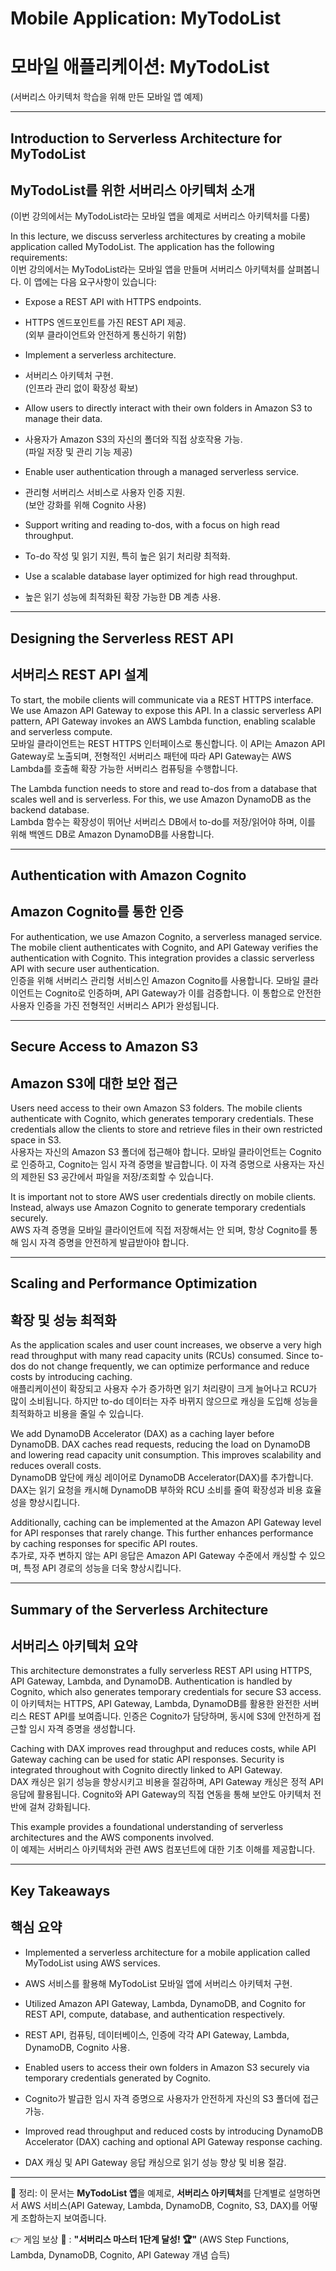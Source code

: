 # Mobile Application: MyTodoList  
# 모바일 애플리케이션: MyTodoList  
(서버리스 아키텍처 학습을 위해 만든 모바일 앱 예제)  

---

## Introduction to Serverless Architecture for MyTodoList  
## MyTodoList를 위한 서버리스 아키텍처 소개  
(이번 강의에서는 MyTodoList라는 모바일 앱을 예제로 서버리스 아키텍처를 다룸)  

In this lecture, we discuss serverless architectures by creating a mobile application called MyTodoList. The application has the following requirements:  
이번 강의에서는 MyTodoList라는 모바일 앱을 만들며 서버리스 아키텍처를 살펴봅니다. 이 앱에는 다음 요구사항이 있습니다:  

- Expose a REST API with HTTPS endpoints.  
- HTTPS 엔드포인트를 가진 REST API 제공.  
  (외부 클라이언트와 안전하게 통신하기 위함)  

- Implement a serverless architecture.  
- 서버리스 아키텍처 구현.  
  (인프라 관리 없이 확장성 확보)  

- Allow users to directly interact with their own folders in Amazon S3 to manage their data.  
- 사용자가 Amazon S3의 자신의 폴더와 직접 상호작용 가능.  
  (파일 저장 및 관리 기능 제공)  

- Enable user authentication through a managed serverless service.  
- 관리형 서버리스 서비스로 사용자 인증 지원.  
  (보안 강화를 위해 Cognito 사용)  

- Support writing and reading to-dos, with a focus on high read throughput.  
- To-do 작성 및 읽기 지원, 특히 높은 읽기 처리량 최적화.  

- Use a scalable database layer optimized for high read throughput.  
- 높은 읽기 성능에 최적화된 확장 가능한 DB 계층 사용.  

---

## Designing the Serverless REST API  
## 서버리스 REST API 설계  

To start, the mobile clients will communicate via a REST HTTPS interface. We use Amazon API Gateway to expose this API. In a classic serverless API pattern, API Gateway invokes an AWS Lambda function, enabling scalable and serverless compute.  
모바일 클라이언트는 REST HTTPS 인터페이스로 통신합니다. 이 API는 Amazon API Gateway로 노출되며, 전형적인 서버리스 패턴에 따라 API Gateway는 AWS Lambda를 호출해 확장 가능한 서버리스 컴퓨팅을 수행합니다.  

The Lambda function needs to store and read to-dos from a database that scales well and is serverless. For this, we use Amazon DynamoDB as the backend database.  
Lambda 함수는 확장성이 뛰어난 서버리스 DB에서 to-do를 저장/읽어야 하며, 이를 위해 백엔드 DB로 Amazon DynamoDB를 사용합니다.  

---

## Authentication with Amazon Cognito  
## Amazon Cognito를 통한 인증  

For authentication, we use Amazon Cognito, a serverless managed service. The mobile client authenticates with Cognito, and API Gateway verifies the authentication with Cognito. This integration provides a classic serverless API with secure user authentication.  
인증을 위해 서버리스 관리형 서비스인 Amazon Cognito를 사용합니다. 모바일 클라이언트는 Cognito로 인증하며, API Gateway가 이를 검증합니다. 이 통합으로 안전한 사용자 인증을 가진 전형적인 서버리스 API가 완성됩니다.  

---

## Secure Access to Amazon S3  
## Amazon S3에 대한 보안 접근  

Users need access to their own Amazon S3 folders. The mobile clients authenticate with Cognito, which generates temporary credentials. These credentials allow the clients to store and retrieve files in their own restricted space in S3.  
사용자는 자신의 Amazon S3 폴더에 접근해야 합니다. 모바일 클라이언트는 Cognito로 인증하고, Cognito는 임시 자격 증명을 발급합니다. 이 자격 증명으로 사용자는 자신의 제한된 S3 공간에서 파일을 저장/조회할 수 있습니다.  

It is important not to store AWS user credentials directly on mobile clients. Instead, always use Amazon Cognito to generate temporary credentials securely.  
AWS 자격 증명을 모바일 클라이언트에 직접 저장해서는 안 되며, 항상 Cognito를 통해 임시 자격 증명을 안전하게 발급받아야 합니다.  

---

## Scaling and Performance Optimization  
## 확장 및 성능 최적화  

As the application scales and user count increases, we observe a very high read throughput with many read capacity units (RCUs) consumed. Since to-dos do not change frequently, we can optimize performance and reduce costs by introducing caching.  
애플리케이션이 확장되고 사용자 수가 증가하면 읽기 처리량이 크게 늘어나고 RCU가 많이 소비됩니다. 하지만 to-do 데이터는 자주 바뀌지 않으므로 캐싱을 도입해 성능을 최적화하고 비용을 줄일 수 있습니다.  

We add DynamoDB Accelerator (DAX) as a caching layer before DynamoDB. DAX caches read requests, reducing the load on DynamoDB and lowering read capacity unit consumption. This improves scalability and reduces overall costs.  
DynamoDB 앞단에 캐싱 레이어로 DynamoDB Accelerator(DAX)를 추가합니다. DAX는 읽기 요청을 캐시해 DynamoDB 부하와 RCU 소비를 줄여 확장성과 비용 효율성을 향상시킵니다.  

Additionally, caching can be implemented at the Amazon API Gateway level for API responses that rarely change. This further enhances performance by caching responses for specific API routes.  
추가로, 자주 변하지 않는 API 응답은 Amazon API Gateway 수준에서 캐싱할 수 있으며, 특정 API 경로의 성능을 더욱 향상시킵니다.  

---

## Summary of the Serverless Architecture  
## 서버리스 아키텍처 요약  

This architecture demonstrates a fully serverless REST API using HTTPS, API Gateway, Lambda, and DynamoDB. Authentication is handled by Cognito, which also generates temporary credentials for secure S3 access.  
이 아키텍처는 HTTPS, API Gateway, Lambda, DynamoDB를 활용한 완전한 서버리스 REST API를 보여줍니다. 인증은 Cognito가 담당하며, 동시에 S3에 안전하게 접근할 임시 자격 증명을 생성합니다.  

Caching with DAX improves read throughput and reduces costs, while API Gateway caching can be used for static API responses. Security is integrated throughout with Cognito directly linked to API Gateway.  
DAX 캐싱은 읽기 성능을 향상시키고 비용을 절감하며, API Gateway 캐싱은 정적 API 응답에 활용됩니다. Cognito와 API Gateway의 직접 연동을 통해 보안도 아키텍처 전반에 걸쳐 강화됩니다.  

This example provides a foundational understanding of serverless architectures and the AWS components involved.  
이 예제는 서버리스 아키텍처와 관련 AWS 컴포넌트에 대한 기초 이해를 제공합니다.  

---

## Key Takeaways  
## 핵심 요약  

- Implemented a serverless architecture for a mobile application called MyTodoList using AWS services.  
- AWS 서비스를 활용해 MyTodoList 모바일 앱에 서버리스 아키텍처 구현.  

- Utilized Amazon API Gateway, Lambda, DynamoDB, and Cognito for REST API, compute, database, and authentication respectively.  
- REST API, 컴퓨팅, 데이터베이스, 인증에 각각 API Gateway, Lambda, DynamoDB, Cognito 사용.  

- Enabled users to access their own folders in Amazon S3 securely via temporary credentials generated by Cognito.  
- Cognito가 발급한 임시 자격 증명으로 사용자가 안전하게 자신의 S3 폴더에 접근 가능.  

- Improved read throughput and reduced costs by introducing DynamoDB Accelerator (DAX) caching and optional API Gateway response caching.  
- DAX 캐싱 및 API Gateway 응답 캐싱으로 읽기 성능 향상 및 비용 절감.  

---

📌 정리: 이 문서는 **MyTodoList 앱**을 예제로, **서버리스 아키텍처**를 단계별로 설명하면서 AWS 서비스(API Gateway, Lambda, DynamoDB, Cognito, S3, DAX)를 어떻게 조합하는지 보여줍니다.

👉 게임 보상 🎁 : **"서버리스 마스터 1단계 달성! 🏆"**
(AWS Step Functions, Lambda, DynamoDB, Cognito, API Gateway 개념 습득)
